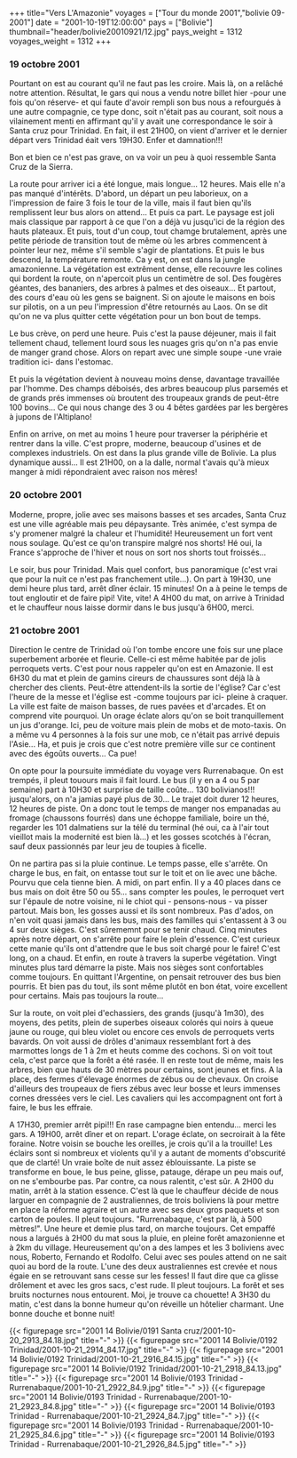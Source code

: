 +++
title="Vers L'Amazonie"
voyages = ["Tour du monde 2001","bolivie 09-2001"]
date = "2001-10-19T12:00:00"
pays = ["Bolivie"]
thumbnail="header/bolivie20010921/12.jpg"
pays_weight = 1312
voyages_weight = 1312
+++
### 19 octobre 2001

Pourtant on est au courant qu'il ne faut pas les croire. Mais là, on a relâché 
notre attention. Résultat, le gars qui nous a vendu notre billet hier -pour 
une fois qu'on réserve- et qui faute d'avoir rempli son bus nous a refourgués 
à une autre compagnie, ce type donc, soit n'était pas au courant, soit nous 
a vilainement menti en affirmant qu'il y avait une correspondance le soir à 
Santa cruz pour Trinidad. En fait, il est 21H00, on vient d'arriver et le dernier 
départ vers Trinidad éait vers 19H30. Enfer et damnation!!! 

Bon et bien ce n'est pas grave, on va voir un peu à quoi ressemble Santa Cruz 
de la Sierra.

La route pour arriver ici a été longue, mais longue... 12 heures. Mais elle 
n'a pas manqué d'intérêts. D'abord, un départ un peu laborieux, on a l'impression 
de faire 3 fois le tour de la ville, mais il faut bien qu'ils remplissent leur 
bus alors on attend... Et puis ca part. Le paysage est joli mais classique par 
rapport à ce que l'on a déjà vu jusqu'ici de la région des hauts plateaux. Et 
puis, tout d'un coup, tout chamge brutalement, après une petite période de transition 
tout de même où les arbres commencent à pointer leur nez, même s'il semble s'agir 
de plantations. Et puis le bus descend, la température remonte. Ca y est, on 
est dans la jungle amazonienne. La végétation est extrêment dense, elle recouvre 
les colines qui bordent la route, on n'apercoit plus un centimètre de sol. Des 
fougères géantes, des bananiers, des arbres à palmes et des oiseaux... Et partout, 
des cours d'eau où les gens se baignent. Si on ajoute le maisons en bois sur 
pilotis, on a un peu l'impression d'être retournés au Laos. On se dit qu'on 
ne va plus quitter cette végétation pour un bon bout de temps.

Le bus crève, on perd une heure. Puis c'est la pause déjeuner, mais il fait 
tellement chaud, tellement lourd sous les nuages gris qu'on n'a pas envie de 
manger grand chose. Alors on repart avec une simple soupe -une vraie tradition 
ici- dans l'estomac. 

Et puis la végétation devient à nouveau moins dense, davantage travaillée par 
l'homme. Des champs déboisés, des arbres beaucoup plus parsemés et de grands 
prés immenses où broutent des troupeaux grands de peut-être 100 bovins... Ce 
qui nous change des 3 ou 4 bêtes gardées par les bergères à jupons de l'Altiplano! 


Enfin on arrive, on met au moins 1 heure pour traverser la périphérie et rentrer 
dans la ville. C'est propre, moderne, beaucoup d'usines et de complexes industriels. 
On est dans la plus grande ville de Bolivie. La plus dynamique aussi... Il est 
21H00, on a la dalle, normal t'avais qu'à mieux manger à midi répondraient avec 
raison nos mères!

### 20 octobre 2001

Moderne, propre, jolie avec ses maisons basses et ses arcades, Santa Cruz est 
une ville agréable mais peu dépaysante. Très animée, c'est sympa de s'y promener 
malgré la chaleur et l'humidité! Heureusement un fort vent nous soulage. Qu'est 
ce qu'on transpire malgré nos shorts! Hé oui, la France s'approche de l'hiver 
et nous on sort nos shorts tout froissés... 

Le soir, bus pour Trinidad. Mais quel confort, bus panoramique (c'est vrai 
que pour la nuit ce n'est pas franchement utile...). On part à 19H30, une demi 
heure plus tard, arrêt dîner éclair. 15 minutes! On a à peine le temps de tout 
engloutir et de faire pipi! Vite, vite! A 4H00 du mat, on arrive à Trinidad 
et le chauffeur nous laisse dormir dans le bus jusqu'à 6H00, merci. 

### 21 octobre 2001

Direction le centre de Trinidad où l'on tombe encore une fois sur une place 
superbement arborée et fleurie. Celle-ci est même habitée par de jolis perroquets 
verts. C'est pour nous rappeler qu'on est en Amazonie. Il est 6H30 du mat et 
plein de gamins cireurs de chaussures sont déjà là à chercher des clients. Peut-être 
attendent-ils la sortie de l'église? Car c'est l'heure de la messe et l'église 
est -comme toujours par ici- pleine à craquer. La ville est faite de maison 
basses, de rues pavées et d'arcades. Et on comprend vite pourquoi. Un orage 
éclate alors qu'on se boit tranquillement un jus d'orange. Ici, peu de voiture 
mais plein de mobs et de moto-taxis. On a même vu 4 personnes à la fois sur 
une mob, ce n'était pas arrivé depuis l'Asie... Ha, et puis je crois que c'est 
notre première ville sur ce continent avec des égoûts ouverts... Ca pue! 

On opte pour la poursuite immédiate du voyage vers Rurrenabaque. On est trempés, 
il pleut touours mais il fait lourd. Le bus (il y en a 4 ou 5 par semaine) part 
à 10H30 et surprise de taille coûte... 130 bolivianos!!! jusqu'alors, on n'a 
jamias payé plus de 30... Le trajet doit durer 12 heures, 12 heures de piste. 
On a donc tout le temps de manger nos empanadas au fromage (chaussons fourrés) 
dans une échoppe familiale, boire un thé, regarder les 101 dalmatiens sur la 
télé du terminal (hé oui, ca à l'air tout vieillot mais la modernité est bien 
là...) et les gosses scotchés à l'écran, sauf deux passionnés par leur jeu de 
toupies à ficelle. 

On ne partira pas si la pluie continue. Le temps passe, elle s'arrête. On charge 
le bus, en fait, on entasse tout sur le toit et on lie avec une bâche. Pourvu 
que cela tienne bien. A midi, on part enfin. Il y a 40 places dans ce bus mais 
on doit être 50 ou 55... sans compter les poules, le perroquet vert sur l'épaule 
de notre voisine, ni le chiot qui - pensons-nous - va pisser partout. Mais bon, 
les gosses aussi et ils sont nombreux. Pas d'ados, on n'en voit quasi jamais 
dans les bus, mais des familles qui s'entassent à 3 ou 4 sur deux sièges. C'est 
sûrememnt pour se tenir chaud. Cinq minutes après notre départ, on s'arrête 
pour faire le plein d'essence. C'est curieux cette manie qu'ils ont d'attendre 
que le bus soit chargé pour le faire! C'est long, on a chaud. Et enfin, en route 
à travers la superbe végétation. Vingt minutes plus tard démarre la piste. Mais 
nos sièges sont confortables comme toujours. En quittant l'Argentine, on pensait 
retrouver des bus bien pourris. Et bien pas du tout, ils sont même plutôt en 
bon état, voire excellent pour certains. Mais pas toujours la route...

Sur la route, on voit plei d'echassiers, des grands (jusqu'à 1m30), des moyens, 
des petits, plein de superbes oiseaux colorés qui noirs à queue jaune ou rouge, 
qui bleu violet ou encore ces envols de perroquets verts bavards. On voit aussi 
de drôles d'animaux ressemblant fort à des marmottes longs de 1 à 2m et heuts 
comme des cochons. Si on voit tout cela, c'est parce que la forêt a été rasée. 
Il en reste tout de même, mais les arbres, bien que hauts de 30 mètres pour 
certains, sont jeunes et fins. A la place, des fermes d'élevage énormes de zébus 
ou de chevaux. On croise d'ailleurs des troupeaux de fiers zébus avec leur bosse 
et leurs immenses cornes dressées vers le ciel. Les cavaliers qui les accompagnent 
ont fort à faire, le bus les effraie. 

A 17H30, premier arrêt pipi!!! En rase campagne bien entendu... merci les gars. 
A 19H00, arrêt dîner et on repart. L'orage éclate, on secroirait à la fête foraine. 
Notre voisin se bouche les oreilles, je crois qu'il a la trouille! Les éclairs 
sont si nombreux et violents qu'il y a autant de moments d'obscurité que de 
clarté! Un vraie boîte de nuit assez éblouissante. La piste se transforme en 
boue, le bus peine, glisse, patauge, dérape un peu mais ouf, on ne s'embourbe 
pas. Par contre, ca nous ralentit, c'est sûr. A 2H00 du matin, arrêt à la station 
essence. C'est là que le chauffeur décide de nous larguer en compagnie de 2 
australiennes, de trois boliviens là pour mettre en place la réforme agraire 
et un autre avec ses deux gros paquets et son carton de poules. Il pleut toujours. 
"Rurrenabaque, c'est par là, à 500 mètres!". Une heure et demie plus tard, on 
marche toujours. Cet empaffé nous a largués à 2H00 du mat sous la pluie, en 
pleine forêt amazonienne et à 2km du village. Heureusement qu'on a des lampes 
et les 3 boliviens avec nous, Roberto, Fernando et Rodolfo. Celui avec ses poules 
attend on ne sait quoi au bord de la route. L'une des deux australiennes est 
crevée et nous égaie en se retrouvant sans cesse sur les fesses! Il faut dire 
que ca glisse drôlement et avec les gros sacs, c'est rude. Il pleut toujours. 
La forêt et ses bruits nocturnes nous entourent. Moi, je trouve ca chouette! 
A 3H30 du matin, c'est dans la bonne humeur qu'on réveille un hôtelier charmant. 
Une bonne douche et bonne nuit!


<div id="TOTO">{{< figurepage src="2001 14 Bolivie/0191 Santa cruz/2001-10-20_2913_84.18.jpg" title="-"  >}}
{{< figurepage src="2001 14 Bolivie/0192 Trinidad/2001-10-21_2914_84.17.jpg" title="-"  >}}
{{< figurepage src="2001 14 Bolivie/0192 Trinidad/2001-10-21_2916_84.15.jpg" title="-"  >}}
{{< figurepage src="2001 14 Bolivie/0192 Trinidad/2001-10-21_2918_84.13.jpg" title="-"  >}}
{{< figurepage src="2001 14 Bolivie/0193 Trinidad - Rurrenabaque/2001-10-21_2922_84.9.jpg" title="-"  >}}
{{< figurepage src="2001 14 Bolivie/0193 Trinidad - Rurrenabaque/2001-10-21_2923_84.8.jpg" title="-"  >}}
{{< figurepage src="2001 14 Bolivie/0193 Trinidad - Rurrenabaque/2001-10-21_2924_84.7.jpg" title="-"  >}}
{{< figurepage src="2001 14 Bolivie/0193 Trinidad - Rurrenabaque/2001-10-21_2925_84.6.jpg" title="-"  >}}
{{< figurepage src="2001 14 Bolivie/0193 Trinidad - Rurrenabaque/2001-10-21_2926_84.5.jpg" title="-"  >}}
</DIV>

